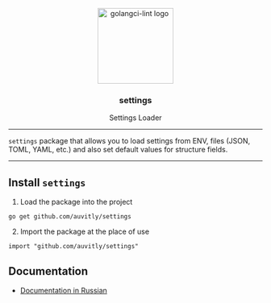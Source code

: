 
<p align="center">
  <img alt="golangci-lint logo" src="https://cdn-icons-png.flaticon.com/512/3281/3281330.png" height="150" />
  <h3 align="center">settings</h3>
  <p align="center">Settings Loader</p>
</p>

---

`settings` package that allows you to load settings from ENV, files (JSON, TOML, YAML, etc.) and also set default values for structure fields.


--- 

## Install `settings`

1. Load the package into the project
``` 
go get github.com/auvitly/settings
```

2. Import the package at the place of use

```
import "github.com/auvitly/settings"
```

## Documentation

* [Documentation in Russian](docs/README_RU.md)
